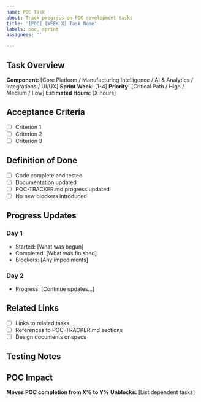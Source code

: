 ```yaml
---
name: POC Task
about: Track progress on POC development tasks
title: '[POC] [WEEK X] Task Name'
labels: poc, sprint
assignees: ''

---
```


## Task Overview
**Component:** [Core Platform / Manufacturing Intelligence / AI & Analytics / Integrations / UI/UX]
**Sprint Week:** [1-4]
**Priority:** [Critical Path / High / Medium / Low]
**Estimated Hours:** [X hours]

## Acceptance Criteria
- [ ] Criterion 1
- [ ] Criterion 2
- [ ] Criterion 3

## Definition of Done
- [ ] Code complete and tested
- [ ] Documentation updated
- [ ] POC-TRACKER.md progress updated
- [ ] No new blockers introduced

## Progress Updates
<!-- Update this section as you work -->

### Day 1
- Started: [What was begun]
- Completed: [What was finished]
- Blockers: [Any impediments]

### Day 2
- Progress: [Continue updates...]

## Related Links
- [ ] Links to related tasks
- [ ] References to POC-TRACKER.md sections
- [ ] Design documents or specs

## Testing Notes
<!-- How to verify this works -->

## POC Impact
**Moves POC completion from X% to Y%**
**Unblocks:** [List dependent tasks]
